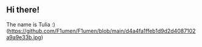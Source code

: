 ## Hi there!

The name is Tulia :)
(https://github.com/F1umen/F1umen/blob/main/d4a4fa1ffeb1d9d2d4087102a9a9e33b.jpg)
